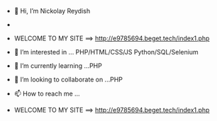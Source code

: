 - 👋 Hi, I’m Nickolay Reydish
- 
- WELCOME TO MY SITE ==> <a href="http://e9785694.beget.tech/index1.php">http://e9785694.beget.tech/index1.php
- 👀 I’m interested in ... PHP/HTML/CSS/JS  Python/SQL/Selenium
- 🌱 I’m currently learning ...PHP
- 💞️ I’m looking to collaborate on ...PHP
- 📫 How to reach me ...

- WELCOME TO MY SITE ==> http://e9785694.beget.tech/index1.php

<!---
jokerciker/jokerciker is a ✨ special ✨ repository because its `README.md` (this file) appears on your GitHub profile.
You can click the Preview link to take a look at your changes.
--->
